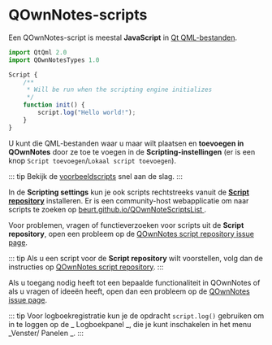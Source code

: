 # QOwnNotes-scripts

Een QOwnNotes-script is meestal **JavaScript** in [Qt QML-bestanden](https://doc.qt.io/qt-5/qtqml-index.html).

```js
import QtQml 2.0
import QOwnNotesTypes 1.0

Script {
    /**
     * Will be run when the scripting engine initializes
     */
    function init() {
        script.log("Hello world!");
    }
}
```

U kunt die QML-bestanden waar u maar wilt plaatsen en **toevoegen in QOwnNotes** door ze toe te voegen in de **Scripting-instellingen** (er is een knop `Script toevoegen`/`Lokaal script toevoegen`).

::: tip
Bekijk de [voorbeeldscripts](https://github.com/pbek/QOwnNotes/blob/main/docs/scripting/examples) snel aan de slag.
:::

In de **Scripting settings** kun je ook scripts rechtstreeks vanuit de [**Script repository**](https://github.com/qownnotes/scripts) installeren. Er is een community-host webapplicatie om naar scripts te zoeken op [ beurt.github.io/QOwnNoteScriptsList ](https://beurt.github.io/QOwnNoteScriptsList/).

Voor problemen, vragen of functieverzoeken voor scripts uit de **Script repository**, open een probleem op de [QOwnNotes script repository issue page](https://github.com/qownnotes/scripts/issues).

::: tip
Als u een script voor de **Script repository** wilt voorstellen, volg dan de instructies op [QOwnNotes script repository](https://github.com/qownnotes/scripts).
:::

Als u toegang nodig heeft tot een bepaalde functionaliteit in QOwnNotes of als u vragen of ideeën heeft, open dan een probleem op de [QOwnNotes issue page](https://github.com/pbek/QOwnNotes/issues).

::: tip
Voor logboekregistratie kun je de opdracht `script.log()` gebruiken om in te loggen op de _ Logboekpanel _, die je kunt inschakelen in het menu _Venster/ Panelen _.
:::
